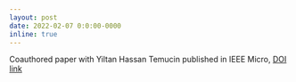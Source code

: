 ```yaml
---
layout: post
date: 2022-02-07 0:0:00-0000
inline: true
---
```


Coauthored paper with Yiltan Hassan Temucin published in IEEE Micro, [DOI link](https://doi.org/10.1109/MM.2022.3148670)